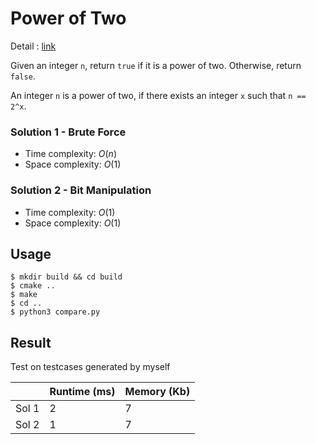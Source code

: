 # Power of Two
Detail : [link](https://leetcode.com/problems/remove-duplicates-from-sorted-array/)

Given an integer `n`, return `true` if it is a power of two. Otherwise, return `false`.

An integer `n` is a power of two, if there exists an integer `x` such that `n == 2^x`.

### Solution 1 - Brute Force
* Time complexity: $O(n)$
* Space complexity: $O(1)$

### Solution 2 - Bit Manipulation
* Time complexity: $O(1)$
* Space complexity: $O(1)$

## Usage
```shell
$ mkdir build && cd build
$ cmake ..
$ make
$ cd ..
$ python3 compare.py
```

## Result
Test on testcases generated by myself

|       | Runtime (ms) | Memory (Kb) |
|-------|--------------|-------------|
| Sol 1 | 2            | 7           |
| Sol 2 | 1            | 7           |